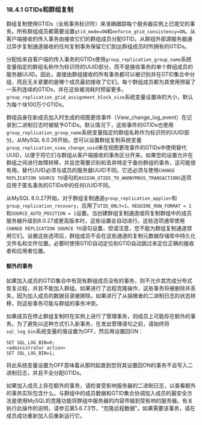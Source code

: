 ### 18.4.1 GTIDs和群组复制

群组复制使用GTIDs（全局事务标识符）来准确跟踪每个服务器实例上已提交的事务。所有群组成员都需要设置`gtid_mode=ON`和`enforce_gtid_consistency=ON`。从客户端接收的传入事务由接收它们的群组成员分配GTID。从群组外部源服务器通过异步复制通道接收的任何复制事务保留它们到达群组成员时所拥有的GTIDs。

分配给来自客户端的传入事务的GTIDs使用`group_replication_group_name`系统变量指定的群组名称作为标识符的UUID部分，而不是接收事务的单个群组成员的服务器UUID。因此，直接由群组接收的所有事务都可以被识别并在GTID集合中分组，而且无关紧要的是哪个成员最初接收了它们。每个群组成员都为其使用预留了一系列连续的GTIDs，并在这些被消耗时预留更多。`group_replication_gtid_assignment_block_size`系统变量设置块的大小，默认为每个块100万个GTIDs。

群组自身在新成员加入时生成的视图更改事件（View_change_log_event）在记录到二进制日志时被赋予GTIDs。默认情况下，这些事件的GTIDs也使用`group_replication_group_name`系统变量指定的群组名称作为标识符的UUID部分。从MySQL 8.0.26开始，您可以设置群组复制系统变量`group_replication_view_change_uuid`来在视图更改事件的GTIDs中使用替代UUID，以便于将它们与群组从客户端接收的事务区分开来。如果您的设置允许在群组之间进行故障转移，并且您需要识别和丢弃特定于备份群组的事务，这可能很有用。替代UUID必须与成员的服务器UUID不同。它还必须与使用`CHANGE REPLICATION SOURCE TO`语句的`ASSIGN_GTIDS_TO_ANONYMOUS_TRANSACTIONS`选项应用于匿名事务的GTIDs中的任何UUID不同。

从MySQL 8.0.27开始，对于群组复制通道`group_replication_applier`和`group_replication_recovery`，应用了`GTID_ONLY=1`、`REQUIRE_ROW_FORMAT = 1`和`SOURCE_AUTO_POSITION = 1`设置。当创建群组复制通道或将复制群组中的成员服务器升级到8.0.27或更高版本时，这些设置会自动进行。这些选项通常使用`CHANGE REPLICATION SOURCE TO`语句设置，但请注意，您不能为群组复制通道禁用它们。设置这些选项后，群组成员不会在这些通道的复制元数据存储库中持久化文件名和文件位置。必要时使用GTID自动定位和GTID自动跳过来定位正确的接收者和应用者位置。

#### 额外的事务

如果加入成员的GTID集合中有现有群组成员没有的事务，则不允许其完成分布式恢复过程，并且不能加入群组。如果进行了远程克隆操作，这些事务将被删除并丢失，因为加入成员的数据目录被擦除。如果进行了从捐赠者的二进制日志的状态转移，则这些事务可能与群组的事务冲突。

如果成员在停止群组复制时在实例上进行了管理事务，则成员上可能存在额外的事务。为了避免以这种方式引入新事务，在发出管理语句之前，请始终将`sql_log_bin`系统变量的值设置为OFF，然后再设置回ON：

```
SET SQL_LOG_BIN=0;
<administrator action>
SET SQL_LOG_BIN=1;
```

将此系统变量设置为OFF意味着从那时起直到您将其设置回ON的事务不会写入二进制日志，并且不会分配GTIDs。

如果加入成员上存在额外的事务，请检查受影响服务器的二进制日志，以查看额外的事务实际包含什么。与群组中的成员数据和GTID集合协调加入成员的最安全方法是使用MySQL的克隆功能将群组中服务器的内容传输到受影响的服务器。有关执行此操作的说明，请参见第5.6.7.3节，“克隆远程数据”。如果需要该事务，请在成员成功重新加入后重新运行它。